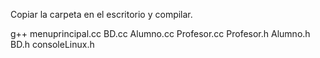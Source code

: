 Copiar la carpeta en el escritorio y compilar. 

g++ menuprincipal.cc BD.cc Alumno.cc Profesor.cc Profesor.h Alumno.h BD.h consoleLinux.h